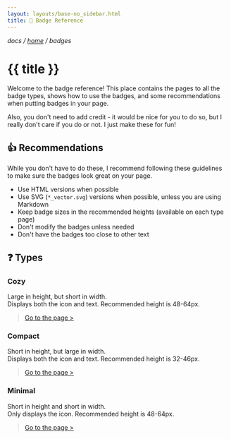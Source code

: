 ```yaml
---
layout: layouts/base-no_sidebar.html
title: 📄 Badge Reference
---
```


*docs / [home](..) / badges*

# {{ title }}

Welcome to the badge reference! This place contains the pages to all the badge types, shows how to use the badges, and some recommendations when putting badges in your page.

Also, you don't need to add credit - it would be nice for you to do so, but I really don't care if you do or not. I just make these for fun!

## 👍 Recommendations

While you don't have to do these, I recommend following these guidelines to make sure the badges look great on your page.

- Use HTML versions when possible
- Use SVG (`*_vector.svg`) versions when possible, unless you are using Markdown
- Keep badge sizes in the recommended heights (available on each type page)
- Don't modify the badges unless needed
- Don't have the badges too close to other text

## ❓ Types

### Cozy

Large in height, but short in width.  
Displays both the icon and text.
Recommended height is 48-64px.

> [Go to the page >](./cozy)

### Compact

Short in height, but large in width.  
Displays both the icon and text.
Recommended height is 32-46px.

> [Go to the page >](./compact)

### Minimal

Short in height and short in width.  
Only displays the icon.
Recommended height is 48-64px.

> [Go to the page >](./minimal)
